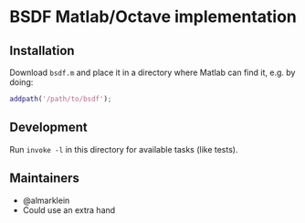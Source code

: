 # BSDF Matlab/Octave implementation


## Installation

Download `bsdf.m` and place it in a directory where Matlab can find it, e.g.
by doing:

```matlab
addpath('/path/to/bsdf');
```

## Development

Run `invoke -l` in this directory for available tasks (like tests).


## Maintainers

* @almarklein
* Could use an extra hand
